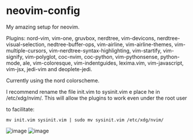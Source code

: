# neovim-config

My amazing setup for neovim.

Plugins: nord-vim, vim-one, gruvbox, nerdtree, vim-devicons, nerdtree-visual-selection, nedtree-buffer-ops, vim-airline, vim-airline-themes, vim-multiple-cursors, vim-nerdtree-syntax-highlighting, vim-startify, vim-signify, vim-polyglot, coc-nvim, coc-python, vim-pythonsense, python-mode, ale, vim-coloresque, vim-indentguides, lexima.vim, vim-javascript, vim-jsx, jedi-vim and deoplete-jedi.

Currently using the nord colorscheme.

I recommend rename the file init.vim to sysinit.vim e place he in /etc/xdg/nvim/. This will allow the plugins to work even under the root user

to facilitate: 
```
mv init.vim sysinit.vim | sudo mv sysinit.vim /etc/xdg/nvim/
```

![image](https://user-images.githubusercontent.com/84329445/122399885-94c26300-cf51-11eb-990f-57bf6861d322.png)
![image](https://user-images.githubusercontent.com/84329445/122399975-a7d53300-cf51-11eb-8c4d-d49793d4ec28.png)
